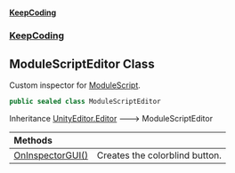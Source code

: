 #### [KeepCoding](index.md 'index')
### [KeepCoding](KeepCoding.md 'KeepCoding')
## ModuleScriptEditor Class
Custom inspector for [ModuleScript](KeepCoding_ModuleScript.md 'KeepCoding.ModuleScript').   
```csharp
public sealed class ModuleScriptEditor
```

Inheritance [UnityEditor.Editor](https://docs.microsoft.com/en-us/dotnet/api/UnityEditor.Editor 'UnityEditor.Editor') &#129106; ModuleScriptEditor  

| Methods | |
| :--- | :--- |
| [OnInspectorGUI()](KeepCoding_ModuleScriptEditor_OnInspectorGUI().md 'KeepCoding.ModuleScriptEditor.OnInspectorGUI()') | Creates the colorblind button.<br/> |
